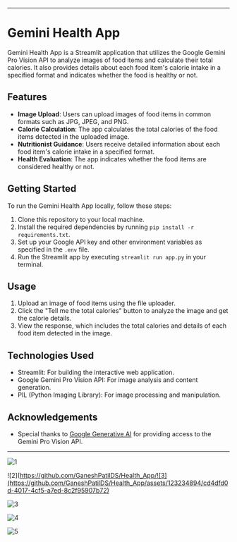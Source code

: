 
---

# Gemini Health App

Gemini Health App is a Streamlit application that utilizes the Google Gemini Pro Vision API to analyze images of food items and calculate their total calories. It also provides details about each food item's calorie intake in a specified format and indicates whether the food is healthy or not.

## Features

- **Image Upload**: Users can upload images of food items in common formats such as JPG, JPEG, and PNG.
- **Calorie Calculation**: The app calculates the total calories of the food items detected in the uploaded image.
- **Nutritionist Guidance**: Users receive detailed information about each food item's calorie intake in a specified format.
- **Health Evaluation**: The app indicates whether the food items are considered healthy or not.

## Getting Started

To run the Gemini Health App locally, follow these steps:

1. Clone this repository to your local machine.
2. Install the required dependencies by running `pip install -r requirements.txt`.
3. Set up your Google API key and other environment variables as specified in the `.env` file.
4. Run the Streamlit app by executing `streamlit run app.py` in your terminal.

## Usage

1. Upload an image of food items using the file uploader.
2. Click the "Tell me the total calories" button to analyze the image and get the calorie details.
3. View the response, which includes the total calories and details of each food item detected in the image.

## Technologies Used

- Streamlit: For building the interactive web application.
- Google Gemini Pro Vision API: For image analysis and content generation.
- PIL (Python Imaging Library): For image processing and manipulation.



## Acknowledgements

- Special thanks to [Google Generative AI](https://cloud.google.com/generative-ai) for providing access to the Gemini Pro Vision API.

---
![1](https://github.com/GaneshPatilDS/Health_App/assets/123234894/70280130-7840-471c-ad6c-38329a15a32f)




![2](https://github.com/GaneshPatilDS/Health_App/![3](https://github.com/GaneshPatilDS/Health_App/assets/123234894/cd4dfd0d-4017-4cf5-a7ed-8c2f95907b72)




![3](https://github.com/GaneshPatilDS/Health_App/assets/123234894/8478fc9b-64c2-42ff-b022-4973ddf2f0d6)




![4](https://github.com/GaneshPatilDS/Health_App/assets/123234894/936be2a2-ad2e-4c90-bb96-5b475681b6cc)




![5](https://github.com/GaneshPatilDS/Health_App/assets/123234894/7e5978e1-141c-42c9-8329-022b87d35dbd)






